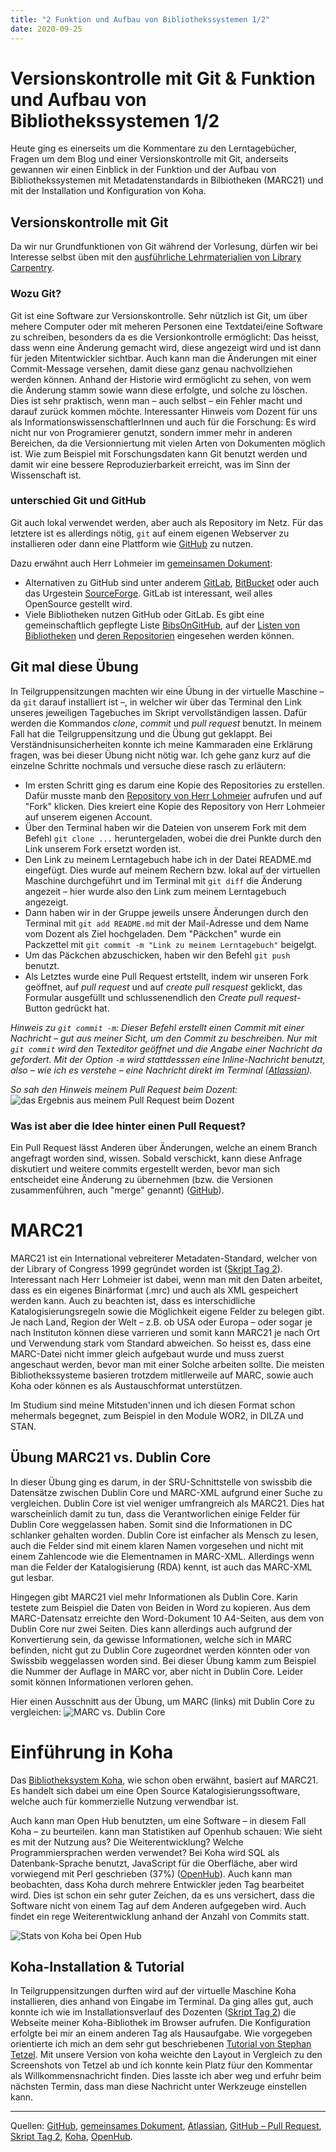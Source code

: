 ```yaml
---
title: "2 Funktion und Aufbau von Bibliothekssystemen 1/2"
date: 2020-09-25
---
```


# Versionskontrolle mit Git & Funktion und Aufbau von Bibliothekssystemen 1/2
Heute ging es einerseits um die Kommentare zu den Lerntagebücher, Fragen um dem Blog und einer Versionskontrolle mit Git, anderseits gewannen wir einen Einblick in der Funktion und der Aufbau von Bibliothekssystemen mit Metadatenstandards in Bilbiotheken (MARC21) und mit der Installation und Konfiguration von Koha.

## Versionskontrolle mit Git
Da wir nur Grundfunktionen von Git während der Vorlesung, dürfen wir bei Interesse selbst üben mit den [ausführliche Lehrmaterialien von Library Carpentry](<https://librarycarpentry.org/lc-git/>).

### Wozu Git?
Git ist eine Software zur Versionskontrolle. Sehr nützlich ist Git, um über mehere Computer oder mit meheren Personen eine Textdatei/eine Software zu schreiben, besonders da es die Versionkontrolle ermöglicht: Das heisst, dass wenn eine Änderung gemacht wird, diese angezeigt wird und ist dann für jeden Mitentwickler sichtbar. Auch kann man die Änderungen mit einer Commit-Message versehen, damit diese ganz genau nachvollziehen werden können. Anhand der Historie wird ermöglicht zu sehen, von wem die Änderung stamm sowie wann diese erfolgte, und solche zu löschen. Dies ist sehr praktisch, wenn man – auch selbst – ein Fehler macht und darauf zurück kommen möchte. Interessanter Hinweis vom Dozent für uns als InformationswissenschaftlerInnen und auch für die Forschung: Es wird nicht nur von Programierer genutzt, sondern immer mehr in anderen Bereichen, da die Versionniertung mit vielen Arten von Dokumenten möglich ist. Wie zum Beispiel mit Forschungsdaten kann Git benutzt werden und damit wir eine bessere Reproduzierbarkeit erreicht, was im Sinn der Wissenschaft ist.

### unterschied Git und GitHub
Git auch lokal verwendet werden, aber auch als Repository im Netz. Für das letztere ist es allerdings nötig, `git` auf einem eigenen Webserver zu installieren oder dann eine Plattform wie [GitHub](https://github.com/) zu nutzen. 

Dazu erwähnt auch Herr Lohmeier im [gemeinsamen Dokument](https://pad.gwdg.de/12VJD7x4QgiRr498oLhnwg?both#):
- Alternativen zu GitHub sind unter anderem [GitLab](https://gitlab.com), [BitBucket](https://bitbucket.org) oder auch das Urgestein [SourceForge](https://sourceforge.net). GitLab ist interessant, weil alles OpenSource gestellt wird.
- Viele Bibliotheken nutzen GitHub oder GitLab. Es gibt eine gemeinschaftlich gepflegte Liste [BibsOnGitHub](https://github.com/axel-klinger/BibsOnGitHub), auf der [Listen von Bibliotheken](https://axel-klinger.github.io/BibsOnGitHub/libraries.html) und [deren Repositorien](https://axel-klinger.github.io/BibsOnGitHub/repositories.html) eingesehen werden können.

## Git mal diese Übung
In Teilgruppensitzungen machten wir eine Übung in der virtuelle Maschine – da `git` darauf installiert ist –, in welcher wir über das Terminal den Link unseres jeweiligen Tagebuches im Skript vervollständigen lassen. Dafür werden die Kommandos *clone*, *commit* und *pull request* benutzt. In meinem Fall hat die Teilgruppensitzung und die Übung gut geklappt. Bei Verständnisunsicherheiten konnte ich meine Kammaraden eine Erklärung fragen, was bei dieser Übung nicht nötig war. Ich gehe ganz kurz auf die einzelne Schritte nochmals und versuche diese rasch zu erläutern:

* Im ersten Schritt ging es darum eine Kopie des Repositories zu erstellen. Dafür musste manb den [Repository von Herr Lohmeier](https://github.com/felixlohmeier/bibliotheks-und-archivinformatik) aufrufen und auf "Fork" klicken. Dies kreiert eine Kopie des Repository von Herr Lohmeier auf unserem eigenen Account.
* Über den Terminal haben wir die Dateien von unserem Fork  mit dem Befehl `git clone ...` heruntergeladen, wobei die drei Punkte durch den Link unserem Fork ersetzt worden ist.
* Den Link zu meinem Lerntagebuch habe ich in der Datei README.md eingefügt. Dies wurde auf meinem Rechern bzw. lokal auf der virtuellen Maschine durchgeführt und im Terminal mit `git diff` die Änderung angezeit – hier wurde also den Link zum meinem Lerntagebuch angezeigt. 
* Dann haben wir in der Gruppe jeweils unsere Änderungen durch den Terminal mit `git add README.md` mit der Mail-Adresse und dem Name vom Dozent als Ziel hochgeladen. Dem "Päckchen" wurde ein Packzettel mit `git commit -m "Link zu meinem Lerntagebuch"` beigelgt. 
* Um das Päckchen abzuschicken, haben wir den Befehl `git push` benutzt.
* Als Letztes wurde eine Pull Request ertstellt, indem wir unseren Fork geöffnet, auf *pull request* und auf *create pull resquest* geklickt, das Formular ausgefüllt und schlussenendlich den *Create pull request*-Button gedrückt hat.

*Hinweis zu `git commit -m`: Dieser Befehl erstellt einen Commit mit einer Nachricht – gut aus meiner Sicht, um den Commit zu beschreiben. Nur mit `git commit` wird den Texteditor geöffnet und die Angabe einer Nachricht da gefordert. Mit der Option `-m` wird stattdesssen eine Inline-Nachricht benutzt, also – wie ich es verstehe – eine Nachricht direkt im Terminal ([Atlassian](https://www.atlassian.com/de/git/tutorials/saving-changes/git-commit)).*

*So sah den Hinweis meinem Pull Request beim Dozent:*
![das Ergebnis aus meinem Pull Request beim Dozent](https://github.com/sakura-72/my-bain-blog/blob/master/images/pullrequest.png)

### Was ist aber die Idee hinter einen Pull Request?
Ein Pull Request lässt Anderen über Änderungen, welche an einem Branch angefragt worden sind, wissen. Sobald verschickt, kann diese Anfrage diskutiert und weitere commits ergestellt werden, bevor man sich entscheidet eine Änderung zu übernehmen (bzw. die Versionen zusammenführen, auch "merge" genannt) ([GitHub](https://docs.github.com/en/free-pro-team@latest/github/collaborating-with-issues-and-pull-requests/about-pull-requests)).

# MARC21
MARC21 ist ein International vebreiterer Metadaten-Standard, welcher von der Library of Congress 1999 gegründet worden ist ([Skript Tag 2](https://bain.felixlohmeier.de/#/02_funktion-und-aufbau-von-bibliothekssystemen)). Interessant nach Herr Lohmeier ist dabei, wenn man mit den Daten arbeitet, dass es ein eigenes Binärformat (.mrc) und auch als XML gespeichert werden kann. Auch zu beachten ist, dass es interschidliche Katalogisierungsregeln sowie die Möglichkeit eigene Felder zu belegen gibt. Je nach Land, Region der Welt – z.B. ob USA oder Europa – oder sogar je nach Instituton können diese varrieren und somit kann MARC21 je nach Ort und Verwendung stark vom Standard abweichen. So heisst es, dass eine MARC-Datei nicht immer gleich aufgebaut wurde und muss zuerst angeschaut werden, bevor man mit einer Solche arbeiten sollte.
Die meisten Bibliothekssysteme basieren trotzdem mitllerweile auf MARC, sowie auch Koha oder können es als Austauschformat unterstützen. 

Im Studium sind meine Mitstuden'innen und ich diesen Format schon mehermals begegnet, zum Beispiel in den Module WOR2, in DILZA und STAN.

## Übung MARC21 vs. Dublin Core
In dieser Übung ging es darum, in der SRU-Schnittstelle von swissbib die Datensätze zwischen Dublin Core und MARC-XML aufgrund einer Suche zu vergleichen.
Dublin Core ist viel weniger umfrangreich als MARC21. Dies hat warscheinlich damit zu tun, dass die Verantworlichen einige Felder für Dublin Core weggelassen haben. Somit sind die Informationen in DC schlanker gehalten worden. Dublin Core ist einfacher als Mensch zu lesen, auch die Felder sind mit einem klaren Namen vorgesehen und nicht mit einem Zahlencode wie die Elementnamen in MARC-XML. Allerdings wenn man die Felder der Katalogisierung (RDA) kennt, ist auch das MARC-XML gut lesbar.

Hingegen gibt MARC21 viel mehr Informationen als Dublin Core. Karin testete zum Beispiel die Daten von Beiden in Word zu kopieren. Aus dem MARC-Datensatz erreichte den Word-Dokument 10 A4-Seiten, aus dem von Dublin Core nur zwei Seiten. Dies kann allerdings auch aufgrund der Konvertierung sein, da gewisse Informationen, welche sich in MARC befinden, nicht gut zu Dublin Core zugeordnet werden könnten oder von Swissbib weggelassen worden sind. Bei dieser Übung kamm zum Beispiel die Nummer der Auflage in MARC vor, aber nicht in Dublin Core. Leider somit können Informationen verloren gehen.

Hier einen Ausschnitt aus der Übung, um MARC (links) mit Dublin Core zu vergleichen:
![MARC vs. Dublin Core](https://github.com/sakura-72/my-bain-blog/blob/master/images/marc-vs-dc.png)


# Einführung in Koha
Das [Bibliotheksystem Koha](https://koha-community.org/), wie schon oben erwähnt, basiert auf MARC21. Es handelt sich dabei um eine Open Source Katalogisierungssoftware, welche auch für kommerzielle Nutzung verwendbar ist. 

Auch kann man Open Hub benutzten, um eine Software – in diesem Fall Koha – zu beurteilen. kann man Statistiken auf Openhub schauen: Wie sieht es mit der Nutzung aus? Die Weiterentwicklung? Welche Programmiersprachen werden verwendet? Bei Koha wird SQL als Datenbank-Sprache benutzt, JavaScript für die Oberfläche, aber wird vorwiegend mit Perl geschrieben (37%) ([OpenHub](https://www.openhub.net/p/koha)). Auch kann man beobachten, dass Koha durch mehrere Entwickler jeden Tag bearbeitet wird. Dies ist schon ein sehr guter Zeichen, da es uns versichert, dass die Software nicht von einem Tag auf dem Anderen aufgegeben wird. Auch findet ein rege Weiterentwicklung anhand der Anzahl von Commits statt.

![Stats von Koha bei Open Hub](https://github.com/sakura-72/my-bain-blog/blob/master/images/koha-stats.png)

## Koha-Installation & Tutorial
In Teilgruppensitzungen durften wird auf der virtuelle Maschine Koha installieren, dies anhand von Eingabe im Terminal. Da ging alles gut, auch konnte ich wie im Installationsverlauf des Dozenten ([Skript Tag 2](https://bain.felixlohmeier.de/#/02_funktion-und-aufbau-von-bibliothekssystemen)) die Webseite meiner Koha-Bibliothek im Browser aufrufen. Die Konfiguration erfolgte bei mir an einem anderen Tag als Hausaufgabe. Wie vorgegeben orientierte ich mich an dem sehr gut beschriebenen [Tutorial von Stephan Tetzel](https://zefanjas.de/wie-man-koha-installiert-und-fuer-schulen-einrichtet-teil-1/). Mit unsere Version von koha weichte den Layout in Vergleich zu den Screenshots von Tetzel ab und ich konnte kein Platz füur den Kommentar als Willkommensnachricht finden. Dies lasste ich aber weg und erfuhr beim nächsten Termin, dass man diese Nachricht unter Werkzeuge einstellen kann.

***
Quellen: [GitHub](https://github.com/), [gemeinsames Dokument](https://pad.gwdg.de/12VJD7x4QgiRr498oLhnwg?both#), [Atlassian](https://www.atlassian.com/de/git/tutorials/saving-changes/git-commit), [GitHub – Pull Request](https://docs.github.com/en/free-pro-team@latest/github/collaborating-with-issues-and-pull-requests/about-pull-requests), [Skript Tag 2](https://bain.felixlohmeier.de/#/02_funktion-und-aufbau-von-bibliothekssystemen), [Koha](https://koha-community.org/), [OpenHub](https://www.openhub.net/).
